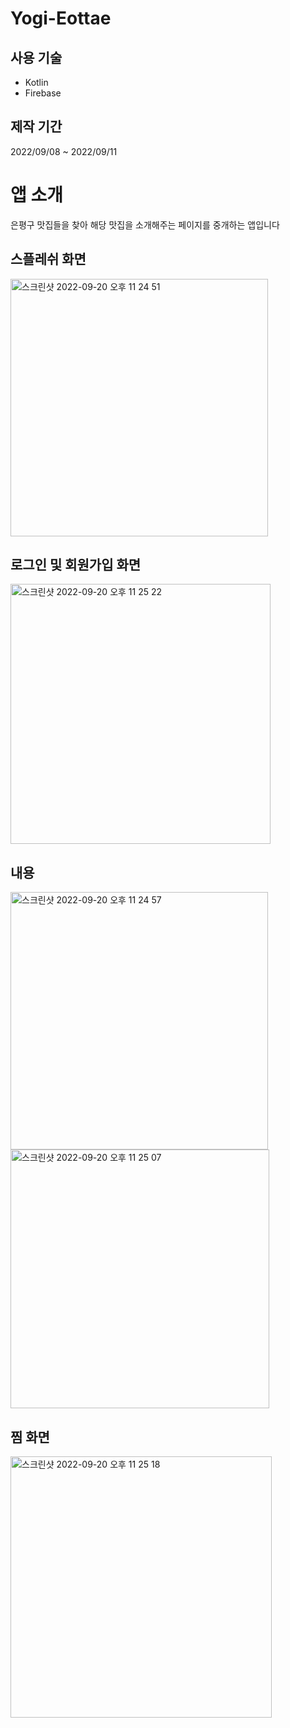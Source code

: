 # Yogi-Eottae

## 사용 기술
* Kotlin
* Firebase

## 제작 기간

2022/09/08 ~ 2022/09/11

# 앱 소개

은평구 맛집들을 찾아 해당 맛집을 소개해주는 페이지를 중개하는 앱입니다

## 스플레쉬 화면
<img width="412" alt="스크린샷 2022-09-20 오후 11 24 51" src="https://user-images.githubusercontent.com/102157871/191284834-bfa72088-cf5f-4af5-81f0-5a1b20ea9bd3.png">

## 로그인 및 회원가입 화면
<img width="416" alt="스크린샷 2022-09-20 오후 11 25 22" src="https://user-images.githubusercontent.com/102157871/191284863-4631f90a-71de-4f1d-83d2-b42c094b110e.png">

## 내용
<img width="412" alt="스크린샷 2022-09-20 오후 11 24 57" src="https://user-images.githubusercontent.com/102157871/191284886-7f061403-6433-46a6-aa7a-57cfea91712c.png">
<img width="414" alt="스크린샷 2022-09-20 오후 11 25 07" src="https://user-images.githubusercontent.com/102157871/191284893-7813d2cc-d0dd-454c-ba37-7e85877f0592.png">

## 찜 화면
<img width="418" alt="스크린샷 2022-09-20 오후 11 25 18" src="https://user-images.githubusercontent.com/102157871/191284898-977b228c-ec39-43fb-9899-ce3e424382f3.png">
